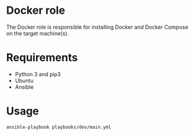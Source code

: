 # Docker role

The Docker role is responsible for installing Docker and Docker Compose on the target machine(s).

# Requirements

* Python 3 and pip3
* Ubuntu
* Ansible

# Usage

```bash
ansible-playbook playbooks/dev/main.yml
```